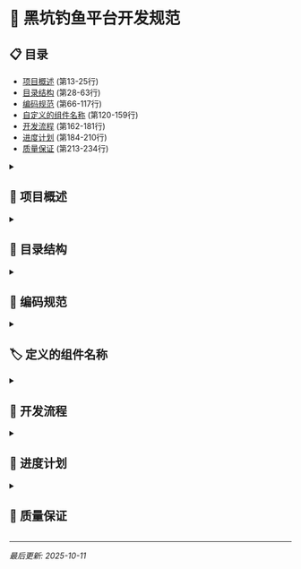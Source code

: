 # 🎯 黑坑钓鱼平台开发规范

## 📋 目录
- [项目概述](#-项目概述) (第13-25行)
- [目录结构](#-目录结构) (第28-63行)
- [编码规范](#-编码规范) (第66-117行)
- [自定义的组件名称](#-自定义的组件名称) (第120-159行)
- [开发流程](#-开发流程) (第162-181行)
- [进度计划](#-进度计划) (第184-210行)
- [质量保证](#-质量保证) (第213-234行)

<details>
<summary><h2 id="-项目概述">📖 项目概述</h2></summary>

基于uni-app和腾讯云技术栈开发微信小程序，专注于黑坑钓鱼场景，为塘主和钓友提供信息发布、关注管理、消息推送和保证金支付功能。

### 技术架构
- **前端**: uni-app + Vue 3 + TDesign UI组件库
- **后端**: 腾讯云uniCloud云开发
- **数据库**: 腾讯云数据库
- **支付**: 微信支付
- **开发工具**: HBuilderX + Cursor
- **测试工具**: 微信开发者工具
- **部署**: 腾讯云托管
</details>

<details>
<summary><h2 id="-目录结构">📁 目录结构</h2></summary>

```
demoWx/
├── pages/                 # 页面目录
│   ├── index/            # 首页
│   ├── pond/             # 钓场相关
│   │   ├── list.vue      # 极速钓场列表
│   │   ├── detail.vue    # 钓场详情
│   │   └── publish.vue   # 塘主发布
│   ├── follow/           # 关注管理
│   │   ├── management.vue # 关注管理
│   │   └── groups极速.vue    # 分组管理
│   ├── message/          # 消息中心
│   │   ├── center.vue    # 消息列表
极速│   │   └── chat.vue      # 私信聊天
│   ├── payment/          # 支付相关
│   │   └── index.vue     # 保证金支付
│   └── profile/          # 个人中心
│       └── index.vue     # 个人主页
├── components/           # 公共组件
│   ├── common/          # 通用组件
│   └── business/        # 业务组件
├── static/              # 静态资源
│   ├── images/          # 图片资源
│   └── icons/           # 图标资源
├── uni_modules/         # uni-app模块
├── uniCloud-aliyun/     # 云开发目录
│   ├── cloudfunctions/  # 云函数
│   └── database/        # 数据库
└── utils/               # 工具函数
    ├── api.js          # API接口
    ├── auth.js         # 认证相关
    └── common.js       # 通用工具
```
</details>

<details>
<summary><h2 id="-编码规范">🎨 编码规范</h2></summary>

### 1. 文件命名
- 页面文件：小写字母，短横线分隔，如 `pond-publish.vue`
- 组件文件：PascalCase，如 `PondCard.vue`
- 工具文件：camelCase，如 `formatDate.js`

### 2. Vue组件规范
```vue
<template>
  <!-- 模板内容 -->
</template>

<script setup>
// Composition API
import { ref } from 'vue'
</script>

<style scoped>
/* 组件样式 */
</style>
```

### 3. CSS命名规范
- 使用BEM命名法：`block__element--modifier`
- 示例：`.pond-card__title--active`

### 4. JavaScript规范
- 使用ES6+语法
- 变量：camelCase
- 常量：UPPER_CASE
- 函数：camelCase

### 5. 颜色规范
- **标准背景色**：`#fbfbfb` - 基于鱼讯页面导航栏背景色
- **主色调**：`#07c160` - 绿色主题色
- **文字颜色**：`#333333` - 主要文字
- **辅助文字**：`#666666` - 次要文字
- **边框颜色**：`#e5e5e5` - 边框和分割线
- **标签栏背景**：`#F8F8F8` - 与标准背景色保持一致

### 6. 开发约定
- 状态管理：Vue reactive/ref + Pinia(复杂状态)
- API调用：统一API管理
- 错误处理：网络请求错误统一处理

### 7. AI协作规范
- **修改范围限制**: 当用户指定具体修改对象时，AI不得扩大修改范围
- **询问机制**: 如需修改其他相关文件或功能，必须先询问用户确认
- **精确执行**: 严格按照用户指定的文件、函数、样式等进行修改
- **变更说明**: 每次修改必须明确说明修改的具体内容和范围
</details>

<details>
<summary><h2 id="-定义的组件名称">🏷️ 定义的组件名称</h2></summary>

为了提升团队沟通效率，对项目中经常使用的组件设定统一的自定义名称，便于开发过程中的快速理解和协作。

### 组件命名规范

#### 1. 名片 (Card)
- **定义**: 鱼讯里用于展示信息的卡片组件
- **用途**: 展示钓场信息、用户信息、消息内容等
- **命名约定**: 
  - 组件文件: `Card.vue` 或 `InfoCard.vue`
  - CSS类名: `.card` 或 `.info-card`
  - 变量名: `cardData`、`cardList` 等
- **使用场景**: 
  - 钓场列表中的钓场信息展示
  - 用户个人资料展示
  - 消息列表中的消息内容展示
  - 其他需要卡片式布局的信息展示

#### 2. 命名原则
- **简洁明了**: 名称要简短且易于理解
- **业务相关**: 名称要与业务场景相关联
- **统一标准**: 团队内统一使用，避免歧义
- **扩展性**: 便于后续添加新的组件名称

#### 3. 沟通规范
- 在代码注释中使用标准名称
- 在技术讨论中优先使用定义名称
- 新成员入职时介绍组件命名规范
- 定期更新和维护组件名称定义

### 未来扩展
随着项目发展，将逐步添加更多常用组件的标准名称，如：
- 按钮组件
- 表单组件  
- 列表组件
- 弹窗组件
- 导航组件

</details>

<details>
<summary><h2 id="-开发流程">🔄 开发流程</h2></summary>

### 敏捷开发方法论
- **迭代周期**: 2周一个迭代（Sprint）
- **每日站会**: 15分钟进度同步
- **迭代评审**: 每迭代结束演示成果
- **迭代回顾**: 总结改进点

### 开发工具
- **项目管理**: 禅道/Jira
- **代码管理**: Git + GitHub/GitLab
- **文档协作**: Notion/语雀
- **沟通工具**: 企业微信/钉钉

### 进度跟踪机制
- **每日站会**: 9:30, 15分钟
- **迭代计划会**: 迭代开始前
- **迭代评审会**: 迭代结束时
- **迭代回顾会**: 迭代结束后
</details>

<details>
<summary><h2 id="-进度计划">📅 进度计划</h2></summary>

### 迭代1：基础框架和用户系统（2周）
- **目标**: 项目配置 + 微信登录 + 基础页面
- **资源**: 前端1人 + 后端0.5人 + 测试0.5人
- **验收**: 登录正常 + 身份识别 + 无重大bug

### 迭代2：塘主功能开发（2周）
- **目标**: 钓场发布 + 列表展示 + 详情页面
- **资源**: 前端1人 + UI 0.5人 + 后端1人
- **验收**: 发布功能完整 + 界面美观

### 迭代3：关注和消息系统（2周）
- **目标**: 关注功能 + 分组管理 + 消息推送
- **资源**: 前端1人 + 后端1人 + 测试1人
- **验收**: 关注流畅 + 分组完整 + 消息成功

### 迭代4：私信和支付功能（2周）
- **目标**: 私信聊天 + 微信支付 + 保证金管理
- **资源**: 前端1人 + 后端1人 + 支付专家0.5人
- **验收**: 私信可用 + 支付完整 + 资金安全

### 迭代5：测试和优化（2周）
- **目标**: 功能测试 + 性能优化 + Bug修复
- **资源**: 测试2人 + 开发1人 + 产品0.5人
- **验收**: 无严重bug + 性能达标 + 用户满意
</details>

<details>
<summary><h2 id="-质量保证">🎯 质量保证</h2></summary>

### 代码质量
- ESLint代码检查
- Prettier代码格式化
- Code Review流程

### 测试覆盖
- 单元测试覆盖率 > 80%
- 集成测试主要流程
- 真机测试全面覆盖

### 性能指标
- 首屏加载时间 < 2s
- 页面切换流畅
- 内存占用合理

### 安全规范
- 敏感信息加密
- 输入验证过滤
- 支付参数服务器生成
</details>

---

*最后更新: 2025-10-11*
